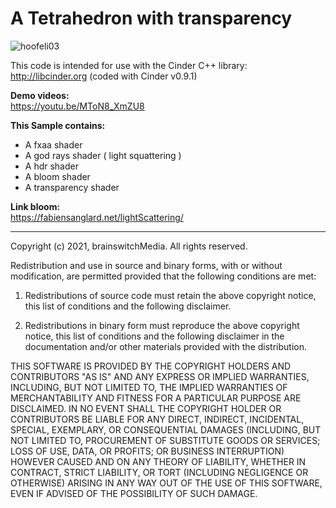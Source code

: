 # A Tetrahedron with transparency

![hoofeli03](https://github.com/brainswitchMedia/Cinder-Samples/blob/master/hoofeli03/Blockletter01)

This code is intended for use with the Cinder C++ library: http://libcinder.org (coded with Cinder v0.9.1)

**Demo videos:**  
https://youtu.be/MToN8_XmZU8 

**This Sample contains:**  
* A fxaa shader  
* A god rays shader ( light squattering )
* A hdr shader
* A bloom shader
* A transparency shader

**Link bloom:**  
https://fabiensanglard.net/lightScattering/

----------------------------------------------------------------------------------

Copyright (c) 2021, brainswitchMedia. All rights reserved.

Redistribution and use in source and binary forms, with or without
modification, are permitted provided that the following conditions are met:

1. Redistributions of source code must retain the above copyright notice, this
   list of conditions and the following disclaimer.

2. Redistributions in binary form must reproduce the above copyright notice,
   this list of conditions and the following disclaimer in the documentation
   and/or other materials provided with the distribution.

THIS SOFTWARE IS PROVIDED BY THE COPYRIGHT HOLDERS AND CONTRIBUTORS "AS IS"
AND ANY EXPRESS OR IMPLIED WARRANTIES, INCLUDING, BUT NOT LIMITED TO, THE
IMPLIED WARRANTIES OF MERCHANTABILITY AND FITNESS FOR A PARTICULAR PURPOSE ARE
DISCLAIMED. IN NO EVENT SHALL THE COPYRIGHT HOLDER OR CONTRIBUTORS BE LIABLE
FOR ANY DIRECT, INDIRECT, INCIDENTAL, SPECIAL, EXEMPLARY, OR CONSEQUENTIAL
DAMAGES (INCLUDING, BUT NOT LIMITED TO, PROCUREMENT OF SUBSTITUTE GOODS OR
SERVICES; LOSS OF USE, DATA, OR PROFITS; OR BUSINESS INTERRUPTION) HOWEVER
CAUSED AND ON ANY THEORY OF LIABILITY, WHETHER IN CONTRACT, STRICT LIABILITY,
OR TORT (INCLUDING NEGLIGENCE OR OTHERWISE) ARISING IN ANY WAY OUT OF THE USE
OF THIS SOFTWARE, EVEN IF ADVISED OF THE POSSIBILITY OF SUCH DAMAGE.
